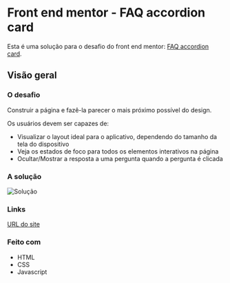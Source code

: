 # Front end mentor - FAQ accordion card
Esta é uma solução para o desafio do front end mentor: [FAQ accordion card](https://www.frontendmentor.io/challenges/faq-accordion-card-XlyjD0Oam).

## Visão geral

### O desafio

Construir a página e fazê-la parecer o mais próximo possível do design.

Os usuários devem ser capazes de:

* Visualizar o layout ideal para o aplicativo, dependendo do tamanho da tela do dispositivo
* Veja os estados de foco para todos os elementos interativos na página
* Ocultar/Mostrar a resposta a uma pergunta quando a pergunta é clicada

### A solução

![Solução](https://res.cloudinary.com/dz209s6jk/image/upload/q_auto,w_900,f_auto/Screenshots/x6v6pka1fizoqcy99vyx.jpg)

### Links

[URL do site](https://sunny-rabanadas-0d5869.netlify.app/)

### Feito com

* HTML
* CSS
* Javascript
